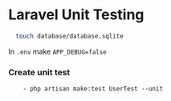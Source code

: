 # Laravel Unit Testing

```sh
  touch database/database.sqlite
```
In ```.env``` make ```APP_DEBUG=false```

### Create unit test
```
    - php artisan make:test UserTest --unit
```
